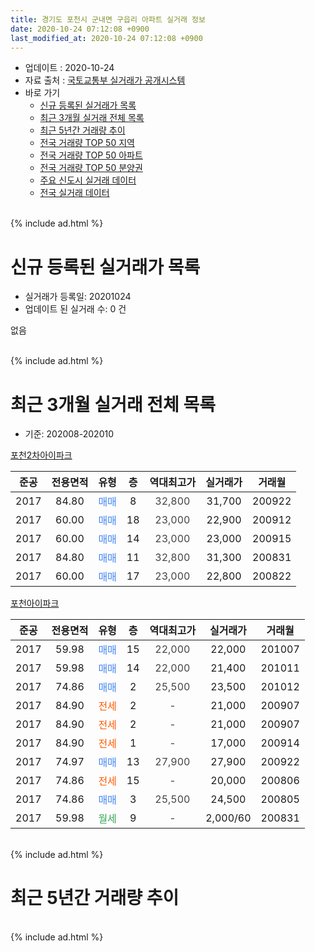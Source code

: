 ```yaml
---
title: 경기도 포천시 군내면 구읍리 아파트 실거래 정보
date: 2020-10-24 07:12:08 +0900
last_modified_at: 2020-10-24 07:12:08 +0900
---
```


* 업데이트 : 2020-10-24
* 자료 출처 : [국토교통부 실거래가 공개시스템](http://rt.molit.go.kr)
* 바로 가기
    * [신규 등록된 실거래가 목록](#신규-등록된-실거래가-목록)
    * [최근 3개월 실거래 전체 목록](#최근-3개월-실거래-전체-목록)
    * [최근 5년간 거래량 추이](#최근-5년간-거래량-추이)
    * [전국 거래량 TOP 50 지역](https://inasie.github.io/apt-trade-info/최근-3개월-전국에서-가장-거래가-많이-발생한-지역)
    * [전국 거래량 TOP 50 아파트](https://inasie.github.io/apt-trade-info/최근-3개월-전국에서-가장-거래가-많이-발생한-아파트)
    * [전국 거래량 TOP 50 분양권](https://inasie.github.io/apt-trade-info/최근-3개월-전국에서-가장-거래가-많이-발생한-분양권)
    * [주요 신도시 실거래 데이터](https://inasie.github.io/apt-trade-info/주요-신도시)
    * [전국 실거래 데이터](https://inasie.github.io/apt-trade-info/전국)
<br>
{% include ad.html %}
<br>

# 신규 등록된 실거래가 목록
* 실거래가 등록일: 20201024
* 업데이트 된 실거래 수: 0 건

없음

<br>
{% include ad.html %}
<br>

# 최근 3개월 실거래 전체 목록
* 기준: 202008-202010


[포천2차아이파크](https://search.naver.com/search.naver?query=%EA%B2%BD%EA%B8%B0%EB%8F%84+%ED%8F%AC%EC%B2%9C%EC%8B%9C+%EA%B5%B0%EB%82%B4%EB%A9%B4+%EA%B5%AC%EC%9D%8D%EB%A6%AC+%ED%8F%AC%EC%B2%9C2%EC%B0%A8%EC%95%84%EC%9D%B4%ED%8C%8C%ED%81%AC)

|준공|전용면적|유형|층|역대최고가|실거래가|거래월|
|:---:|:---:|:---:|:---:|:---:|:---:|:---:|
|2017|84.80|<span style="color:#4285f3">매매</span>|8|<span style="color:#444444">32,800</span>|31,700|200922|
|2017|60.00|<span style="color:#4285f3">매매</span>|18|<span style="color:#444444">23,000</span>|22,900|200912|
|2017|60.00|<span style="color:#4285f3">매매</span>|14|<span style="color:#444444">23,000</span>|23,000|200915|
|2017|84.80|<span style="color:#4285f3">매매</span>|11|<span style="color:#444444">32,800</span>|31,300|200831|
|2017|60.00|<span style="color:#4285f3">매매</span>|17|<span style="color:#444444">23,000</span>|22,800|200822|

[포천아이파크](https://search.naver.com/search.naver?query=%EA%B2%BD%EA%B8%B0%EB%8F%84+%ED%8F%AC%EC%B2%9C%EC%8B%9C+%EA%B5%B0%EB%82%B4%EB%A9%B4+%EA%B5%AC%EC%9D%8D%EB%A6%AC+%ED%8F%AC%EC%B2%9C%EC%95%84%EC%9D%B4%ED%8C%8C%ED%81%AC)

|준공|전용면적|유형|층|역대최고가|실거래가|거래월|
|:---:|:---:|:---:|:---:|:---:|:---:|:---:|
|2017|59.98|<span style="color:#4285f3">매매</span>|15|<span style="color:#444444">22,000</span>|22,000|201007|
|2017|59.98|<span style="color:#4285f3">매매</span>|14|<span style="color:#444444">22,000</span>|21,400|201011|
|2017|74.86|<span style="color:#4285f3">매매</span>|2|<span style="color:#444444">25,500</span>|23,500|201012|
|2017|84.90|<span style="color:#ff5a00">전세</span>|2|<span style="color:#444444">-</span>|21,000|200907|
|2017|84.90|<span style="color:#ff5a00">전세</span>|2|<span style="color:#444444">-</span>|21,000|200907|
|2017|84.90|<span style="color:#ff5a00">전세</span>|1|<span style="color:#444444">-</span>|17,000|200914|
|2017|74.97|<span style="color:#4285f3">매매</span>|13|<span style="color:#444444">27,900</span>|27,900|200922|
|2017|74.86|<span style="color:#ff5a00">전세</span>|15|<span style="color:#444444">-</span>|20,000|200806|
|2017|74.86|<span style="color:#4285f3">매매</span>|3|<span style="color:#444444">25,500</span>|24,500|200805|
|2017|59.98|<span style="color:#34a853">월세</span>|9|<span style="color:#444444">-</span>|2,000/60|200831|


<br>
{% include ad.html %}
<br>

# 최근 5년간 거래량 추이


<div style="width:100%;">
    <canvas id="deal_progress" height="200"></canvas>
</div>

<script>
new Chart(document.getElementById("deal_progress"), {
    type: 'line',
    data: {
        labels: ['201510','201511','201512','201601','201602','201603','201604','201605','201606','201607','201608','201609','201610','201611','201612','201701','201702','201703','201704','201705','201706','201707','201708','201709','201710','201711','201712','201801','201802','201803','201804','201805','201806','201807','201808','201809','201810','201811','201812','201901','201902','201903','201904','201905','201906','201907','201908','201909','201910','201911','201912','202001','202002','202003','202004','202005','202006','202007','202008','202009','202010'],
        datasets: [{
            label: '매매',
            pointRadius: 1,
            data: [0, 0, 0, 0, 0, 0, 0, 0, 0, 0, 0, 0, 0, 0, 0, 0, 0, 0, 0, 0, 0, 0, 0, 0, 0, 0, 1, 20, 5, 12, 3, 3, 2, 3, 5, 1, 5, 0, 2, 7, 1, 5, 6, 1, 3, 1, 5, 3, 4, 6, 11, 4, 8, 5, 10, 4, 8, 3, 3, 4, 3],
            borderColor: "rgba(255, 201, 14, 1)",
            backgroundColor: "rgba(255, 201, 14, 0.5)",
            fill: false,
            lineTension: 0
        },{
            label: '전월세',
            pointRadius: 1,
            data: [0, 0, 0, 0, 0, 0, 0, 0, 0, 0, 0, 0, 0, 0, 0, 0, 0, 0, 0, 1, 0, 3, 5, 13, 11, 12, 9, 21, 12, 6, 6, 5, 1, 2, 1, 1, 4, 1, 4, 1, 5, 2, 1, 3, 2, 3, 6, 1, 5, 3, 8, 5, 7, 3, 2, 1, 3, 4, 2, 3, 0],
            borderColor: "rgba(0, 141, 185, 1)",
            backgroundColor: "rgba(0, 141, 185, 0.5)",
            fill: false,
            lineTension: 0
        }
        ]
    },
    options: {
        responsive: true,
        title: {
            display: false
        },
        tooltips: {
            mode: 'index',
            intersect: false
        },
        hover: {
            mode: 'nearest',
            intersect: true
        },
        scales: {
            xAxes: [{
                display: true,
                scaleLabel: {
                    display: true,
                    labelString: '년/월'
                }
            }],
            yAxes: [{
                display: true,
                ticks: {
                    suggestedMin: 0,
                },
                scaleLabel: {
                    display: true,
                    labelString: '실거래 수'
                }
            }]
        }
    }
});

</script>


<br>
{% include ad.html %}
<br>

